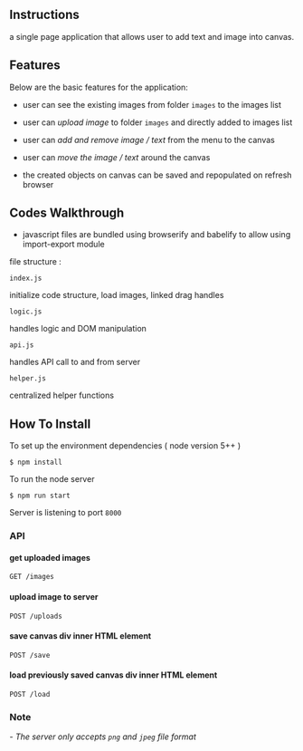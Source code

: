 ## Instructions

a single page application that allows user to add text and image into canvas.

## Features

Below are the basic features for the application:

- user can see the existing images from folder `images` to the images list
- user can *upload image* to folder `images` and directly added to images list
- user can *add and remove image / text* from the menu to the canvas
- user can *move the image / text* around the canvas

- the created objects on canvas can be saved and repopulated on refresh browser

## Codes Walkthrough

- javascript files are bundled using browserify and babelify to allow using import-export module

file structure :
```
index.js
```
initialize code structure, load images, linked drag handles

```
logic.js
```
handles logic and DOM manipulation

```
api.js
```
handles API call to and from server

```
helper.js
```
centralized helper functions


## How To Install

To set up the environment dependencies ( node version 5++ )

```
$ npm install
```

To run the node server

```
$ npm run start
```

Server is listening to port `8000`

### API

#### get uploaded images

```
GET /images
```

#### upload image to server

```
POST /uploads
```

#### save canvas div inner HTML element

```
POST /save
```

#### load previously saved canvas div inner HTML element

```
POST /load
```

### Note

_- The server only accepts `png` and `jpeg` file format_